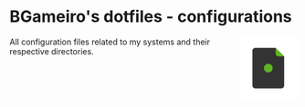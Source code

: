 # BGameiro's dotfiles - configurations

<img style="filter:hue-rotate(250deg)" align="right" width="100" height="auto" src="../dotfiles-logo.png">

All configuration files related to my systems and their respective directories.
